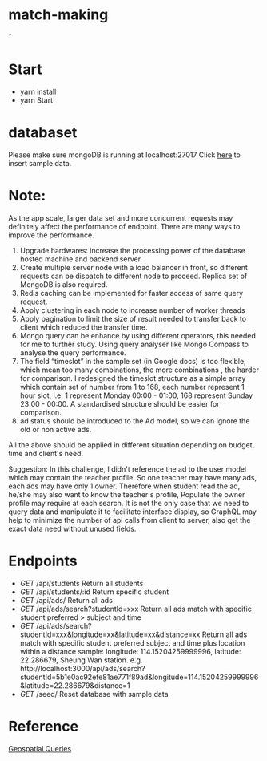# match-making

˜

# Start

* yarn install
* yarn Start

# databaset

Please make sure mongoDB is running at localhost:27017
Click [here](localhost:3000/seed) to insert sample data.

# Note:

As the app scale, larger data set and more concurrent requests may definitely affect the performance of endpoint. There are many ways to improve the performance.

1.  Upgrade hardwares: increase the processing power of the database hosted machine and backend server.
2.  Create multiple server node with a load balancer in front, so different requests can be dispatch to different node to proceed. Replica set of MongoDB is also required.
3.  Redis caching can be implemented for faster access of same query request.
4.  Apply clustering in each node to increase number of worker threads
5.  Apply pagination to limit the size of result needed to transfer back to client which reduced the transfer time.
6.  Mongo query can be enhance by using different operators, this needed for me to further study. Using query analyser like Mongo Compass to analyse the query performance.
7.  The field “timeslot” in the sample set (in Google docs) is too flexible, which mean too many combinations, the more combinations , the harder for comparison. I redesigned the timeslot structure as a simple array which contain set of number from 1 to 168, each number represent 1 hour slot, i.e. 1 represent Monday 00:00 - 01:00, 168 represent Sunday 23:00 - 00:00. A standardised structure should be easier for comparison.
8.  ad status should be introduced to the Ad model, so we can ignore the old or non active ads.

All the above should be applied in different situation depending on budget, time and client's need.

Suggestion:
In this challenge, I didn't reference the ad to the user model which may contain the teacher profile. So one teacher may have many ads, each ads may have only 1 owner. Therefore when student read the ad, he/she may also want to know the teacher's profile, Populate the owner profile may require at each search.
It is not the only case that we need to query data and manipulate it to facilitate interface display, so GraphQL may help to minimize the number of api calls from client to server, also get the exact data need without unused fields.

# Endpoints

* _GET_ /api/students Return all students
* _GET_ /api/students/:id Return specific student
* _GET_ /api/ads/ Return all ads
* _GET_ /api/ads/search?studentId=xxx Return all ads match with specific student preferred > subject and time
* _GET_ /api/ads/search?studentId=xxx&longitude=xx&latitude=xx&distance=xx Return all ads match with specific student preferred subject and time plus location within a distance
  sample: longitude: 114.15204259999996, latitude: 22.286679, Sheung Wan station.
  e.g. http://localhost:3000/api/ads/search?studentId=5b1e0ac92efe81ae771f89ad&longitude=114.15204259999996&latitude=22.286679&distance=1
* _GET_ /seed/ Reset database with sample data

# Reference

[Geospatial Queries](https://docs.mongodb.com/manual/geospatial-queries/)

